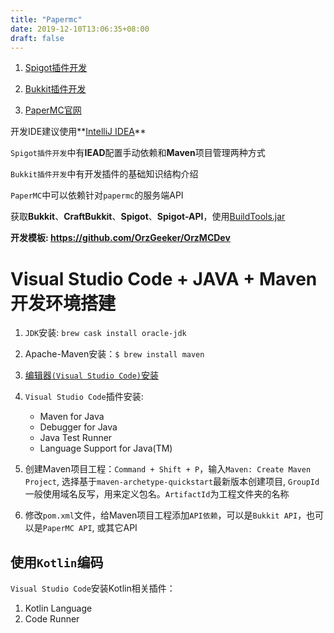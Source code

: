 ```yaml
---
title: "Papermc"
date: 2019-12-10T13:06:35+08:00
draft: false
---
```


1. [Spigot插件开发](https://www.spigotmc.org/wiki/spigot-plugin-development/)

2. [Bukkit插件开发](https://bukkit.gamepedia.com/Setting_Up_Your_Workspace)

3. [PaperMC官网](https://papermc.io)

开发IDE建议使用**[IntelliJ IDEA](https://www.jetbrains.com/idea/)**

`Spigot插件开发`中有**IEAD**配置手动依赖和**Maven**项目管理两种方式

`Bukkit插件开发`中有开发插件的基础知识结构介绍

`PaperMC`中可以依赖针对`papermc`的服务端API

获取**Bukkit**、**CraftBukkit**、**Spigot**、**Spigot-API**，使用[BuildTools.jar](https://www.spigotmc.org/wiki/buildtools/)

**开发模板: https://github.com/OrzGeeker/OrzMCDev**

# Visual Studio Code + JAVA + Maven 开发环境搭建

1. `JDK`安装: `brew cask install oracle-jdk`

2. Apache-Maven安装：`$ brew install maven`

3. [编辑器`(Visual Studio Code)`安装](https://code.visualstudio.com)

4. `Visual Studio Code`插件安装: 
    - Maven for Java
    - Debugger for Java
    - Java Test Runner
    - Language Support for Java(TM)

5. 创建Maven项目工程：`Command + Shift + P`，输入`Maven: Create Maven Project`, 选择基于`maven-archetype-quickstart`最新版本创建项目, `GroupId`一般使用域名反写，用来定义包名。`ArtifactId`为工程文件夹的名称

6. 修改`pom.xml`文件，给Maven项目工程添加`API依赖`，可以是`Bukkit API`，也可以是`PaperMC API`, 或其它API

## 使用`Kotlin`编码

`Visual Studio Code`安装Kotlin相关插件：

1. Kotlin Language
2. Code Runner